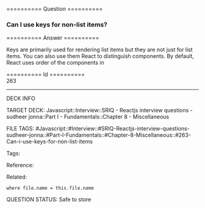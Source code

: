 ========== Question ==========  

### Can I use keys for non-list items?  

========== Answer ==========  

Keys are primarily used for rendering list items but they are not just for list
items. You can also use them React to distinguish components. By default, React
uses order of the components in

========== Id ==========  
263

---

DECK INFO

TARGET DECK: Javascript::Interview::SRIQ - Reactjs interview questions - sudheer jonna::Part I - Fundamentals::Chapter 8 - Miscellaneous

FILE TAGS: #Javascript::#Interview::#SRIQ-Reactjs-interview-questions-sudheer-jonna::#Part-I-Fundamentals::#Chapter-8-Miscellaneous::#263-Can-i-use-keys-for-non-list-items

Tags:

Reference:

Related:

```dataview
where file.name = this.file.name
```
QUESTION STATUS: Safe to store
